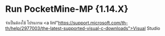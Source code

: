 # Run PocketMine-MP {1.14.X} 
 
 จำเป็นต้องใช้ โปรแกรม <a linl"https://support.microsoft.com/th-th/help/2977003/the-latest-supported-visual-c-downloads">Visual Studio<a>

